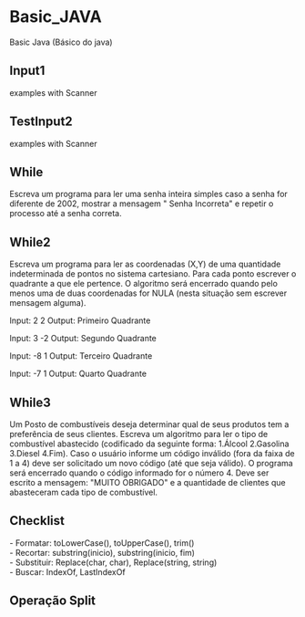 # Basic_JAVA
Basic Java (Básico do java)

<h2>Input1</h2>
examples with Scanner 

<h2>TestInput2</h2>
examples with Scanner 

<h2>While</h2>
Escreva um programa para ler uma senha inteira simples caso a senha for diferente de 2002, mostrar a mensagem " Senha Incorreta" e repetir o processo até a senha correta.

<h2>While2</h2>
Escreva um programa para ler as coordenadas (X,Y) de uma quantidade indeterminada de pontos no sistema
cartesiano. Para cada ponto escrever o quadrante a que ele pertence. O algoritmo será encerrado quando pelo
menos uma de duas coordenadas for NULA (nesta situação sem escrever mensagem alguma).

Input: 2 2
Output: Primeiro Quadrante

Input: 3 -2
Output: Segundo Quadrante

Input: -8 1
Output: Terceiro Quadrante

Input: -7 1
Output: Quarto Quadrante

<h2>While3</h2>
Um Posto de combustíveis deseja determinar qual de seus produtos tem a preferência de seus clientes. Escreva
um algoritmo para ler o tipo de combustível abastecido (codificado da seguinte forma: 1.Álcool 2.Gasolina 3.Diesel
4.Fim). Caso o usuário informe um código inválido (fora da faixa de 1 a 4) deve ser solicitado um novo código (até
que seja válido). O programa será encerrado quando o código informado for o número 4. Deve ser escrito a
mensagem: "MUITO OBRIGADO" e a quantidade de clientes que abasteceram cada tipo de combustível.


<h2>Checklist</h2>
- Formatar: toLowerCase(), toUpperCase(), trim()<br>
- Recortar: substring(inicio), substring(inicio, fim)<br>
- Substituir: Replace(char, char), Replace(string, string)<br>
- Buscar: IndexOf, LastIndexOf<br>

<h2>Operação Split</h2>
